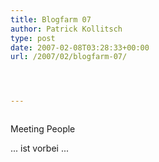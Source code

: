 ```yaml
---
title: Blogfarm 07
author: Patrick Kollitsch
type: post
date: 2007-02-08T03:28:33+00:00
url: /2007/02/blogfarm-07/




---
```

<div class="flickr">
  <a href="http://www.flickr.com/photos/schreibblogade/383411054/"><img src="//farm1.static.flickr.com/175/383411054_40a4d8d3d5.jpg" class="flickr-photo" alt="" /></a></p> 
  
  <p>
    Meeting People
  </p>
</div>

... ist vorbei ...